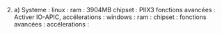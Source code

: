 2. a) Systeme : 
linux : 
    ram : 3904MB
    chipset : PIIX3
    fonctions avancées : Activer IO-APIC, 
    accélerations : 
windows :
    ram : 
    chipset :
    fonctions avancées :
    accélerations :


